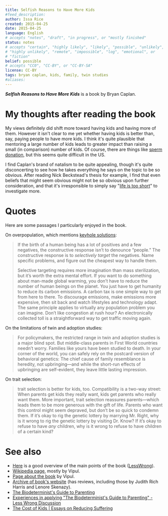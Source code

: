 ```yaml
---
title: Selfish Reasons to Have More Kids
#feed_description: 
author: Issa Rice
created: 2015-04-25
date: 2015-04-25
language: English
# accepts "notes", "draft", "in progress", or "mostly finished"
status: notes
# accepts "certain", "highly likely", "likely", "possible", "unlikely",
# "highly unlikely", "remote", "impossible", "log", "emotional", or
# "fiction"
belief: possible
# accepts "CC0", "CC-BY", or "CC-BY-SA"
license: CC-BY
tags: bryan caplan, kids, family, twin studies
#aliases: 
---
```


***Selfish Reasons to Have More Kids*** is a book by Bryan Caplan.

# My thoughts after reading the book

My views definitely did shift more toward having kids and having more of
them.  However it isn't clear to me yet whether having kids is better
than, say, paying people to have more kids.  I think it's quite
plausible that mentoring a large number of kids leads to greater impact
than raising a small (in comparison) number of kids.  Of course, there
are things like [sperm
donation](http://www.gwern.net/Ethical%20sperm%20donation), but this
seems quite difficult in the US.

I find Caplan's brand of natalism to be quite appealing, though it's
quite disconcerting to see how he takes everything he says on the topic
to be so obvious.  After reading Nick Beckstead's thesis for example, I
find that even beliefs that might seem obvious might not be so obvious
upon further consideration, and that it's irresponsible to simply say
"[life is too
short](http://econlog.econlib.org/archives/2007/12/my_ideal_foil.html)"
to investigate more.

# Quotes

Here are some passages I particularly enjoyed in the book.

On overpopulation, which mentions [keyhole solutions]():


> If the birth of a human being has a lot of positives and a few
> negatives, the constructive response isn’t to denounce “people.” The
> constructive response is to *selectively target* the negatives. Name
> specific problems, and figure out the cheapest way to handle them.
>
> Selective targeting requires more imagination than mass sterilization,
> but it’s worth the extra mental effort. If you want to do something
> about man-made global warming, you don’t have to reduce the number of
> human beings on the planet. You just have to get humanity to reduce
> its carbon emissions. A carbon tax is one simple way to get from here
> to there. To discourage emissions, make emissions more expensive, then
> sit back and watch lifestyles and technology adapt. The same principle
> applies to virtually any population problem you can imagine. Don’t
> like congestion at rush hour? An electronically collected toll is a
> straightforward way to get traffic moving again.

On the limitations of twin and adoption studies:

> For policymakers, the restricted range in twin and adoption studies is
> a major blind spot. But middle-class parents in First World countries
> needn’t worry. Families like yours have been studied to death. In your
> corner of the world, you can safely rely on the postcard version of
> behavioral genetics: The chief cause of family resemblance is
> heredity, not upbringing—and while the short-run effects of upbringing
> are self-evident, they leave little lasting impression.

On trait selection:

> trait selection is better for kids, too. Compatibility is a two-way
> street: When parents get kids they really want, kids get parents who
> really want them. More important, trait selection reassures
> parents—which leads them to be more generous with the gift of life.
> Parents who want this control might seem depraved, but don’t be so
> quick to condemn them. If it’s okay to rig the genetic lottery by
> marrying Mr. Right, why is it wrong to rig the genetic lottery by
> visiting Dr. Know? If it’s okay to refuse to have *any* children, why
> is it wrong to refuse to have children of a certain kind?

# See also

- [Here](http://lesswrong.com/lw/col/review_selfish_reasons_to_have_more_kids/)
  is a good overview of the main points of the book ([LessWrong]()).
- [Wikipedia
  page](https://en.wikipedia.org/wiki/Selfish_Reasons_to_Have_More_Kids),
  mostly by Vipul.
- [Page about the
  book](https://thinkingbeyondcompetition.wordpress.com/books/selfish-reasons-to-have-more-kids/)
  by Vipul.
- [Archive of book's
  website](https://web.archive.org/web/20120119123849/http://havemorekidsbook.com/)
  (has reviews, including those by Judith Rich Harris and Lenore
  Skenazy).
- [The Biodeterminist's Guide to Parenting](https://web.archive.org/web/20140913160733/http://squid314.livejournal.com/346391.html)
- [Experiences in applying "The Biodeterminist's Guide to Parenting" \- Less Wrong Discussion](http://lesswrong.com/r/discussion/lw/mhk/experiences_in_applying_the_biodeterminists_guide/)
- [The Cost of Kids | Essays on Reducing Suffering](http://reducing-suffering.org/the-cost-of-kids/)
